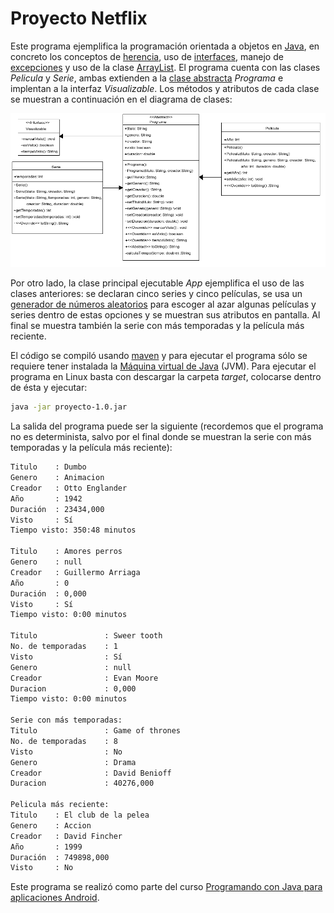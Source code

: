# Proyecto Netflix

Este programa ejemplifica la programación orientada a objetos en [Java], en concreto los conceptos de [herencia], uso de [interfaces], manejo de [excepciones] y uso de la clase [ArrayList]. El programa cuenta con las clases _Pelicula_ y _Serie_, ambas extienden a la [clase abstracta] _Programa_ e implentan a la interfaz _Visualizable_. Los métodos y atributos de cada clase se muestran a continuación en el diagrama de clases:

![Diagrama de clases](clases.png)

Por otro lado, la clase principal ejecutable _App_ ejemplifica el uso de las clases anteriores: se declaran cinco series y cinco películas, se usa un [generador de números aleatorios] para escoger al azar algunas películas y series dentro de estas opciones y se muestran sus atributos en pantalla. Al final se muestra también la serie con más temporadas y la película más reciente.

El código se compiló usando [maven] y para ejecutar el programa sólo se requiere tener instalada la [Máquina virtual de Java] (JVM). Para ejecutar el programa en Linux basta con descargar la carpeta _target_, colocarse dentro de ésta y ejecutar:

```sh
java -jar proyecto-1.0.jar
```

La salida del programa puede ser la siguiente (recordemos que el programa no es determinista, salvo por el final donde se muestran la serie con más temporadas y la película más reciente):

```sh
Titulo    : Dumbo
Genero    : Animacion
Creador   : Otto Englander
Año       : 1942
Duración  : 23434,000
Visto     : Sí
Tiempo visto: 350:48 minutos

Titulo    : Amores perros
Genero    : null
Creador   : Guillermo Arriaga
Año       : 0
Duración  : 0,000
Visto     : Sí
Tiempo visto: 0:00 minutos

Titulo               : Sweer tooth
No. de temporadas    : 1
Visto                : Sí
Genero               : null
Creador              : Evan Moore
Duracion             : 0,000
Tiempo visto: 0:00 minutos

Serie con más temporadas: 
Titulo               : Game of thrones
No. de temporadas    : 8
Visto                : No
Genero               : Drama
Creador              : David Benioff
Duracion             : 40276,000

Pelicula más reciente: 
Titulo    : El club de la pelea
Genero    : Accion
Creador   : David Fincher
Año       : 1999
Duración  : 749898,000
Visto     : No

```

Este programa se realizó como parte del curso [Programando con Java para aplicaciones Android].

[Java]: <https://docs.oracle.com/javase/8/docs/technotes/guides/language/index.html>

[herencia]: <https://docs.oracle.com/javase/tutorial/java/IandI/subclasses.html>

[interfaces]: <https://docs.oracle.com/javase/tutorial/java/IandI/createinterface.html>

[excepciones]: <https://docs.oracle.com/javase/tutorial/essential/exceptions/definition.html>

[ArrayList]: <https://docs.oracle.com/javase/8/docs/api/java/util/ArrayList.html>

[clase abstracta]: <https://docs.oracle.com/javase/tutorial/java/IandI/abstract.html>

[generador de números aleatorios]: <https://docs.oracle.com/javase/8/docs/api/java/util/Random.html>

[maven]: <https://maven.apache.org/>

[Máquina virtual de Java]: <https://www.java.com/es/download/help/whatis_java.html>

[Programando con Java para aplicaciones Android]: <https://www.coursera.org/learn/programandoconjava>


